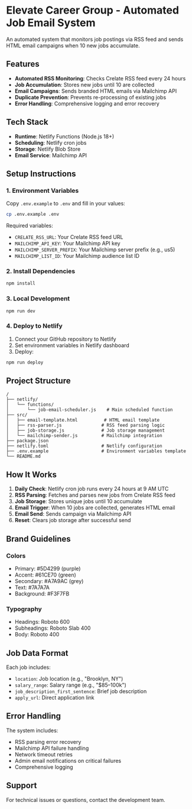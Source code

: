 # Elevate Career Group - Automated Job Email System

An automated system that monitors job postings via RSS feed and sends HTML email campaigns when 10 new jobs accumulate.

## Features

- **Automated RSS Monitoring**: Checks Crelate RSS feed every 24 hours
- **Job Accumulation**: Stores new jobs until 10 are collected
- **Email Campaigns**: Sends branded HTML emails via Mailchimp API
- **Duplicate Prevention**: Prevents re-processing of existing jobs
- **Error Handling**: Comprehensive logging and error recovery

## Tech Stack

- **Runtime**: Netlify Functions (Node.js 18+)
- **Scheduling**: Netlify cron jobs
- **Storage**: Netlify Blob Store
- **Email Service**: Mailchimp API

## Setup Instructions

### 1. Environment Variables

Copy `.env.example` to `.env` and fill in your values:

```bash
cp .env.example .env
```

Required variables:
- `CRELATE_RSS_URL`: Your Crelate RSS feed URL
- `MAILCHIMP_API_KEY`: Your Mailchimp API key
- `MAILCHIMP_SERVER_PREFIX`: Your Mailchimp server prefix (e.g., us5)
- `MAILCHIMP_LIST_ID`: Your Mailchimp audience list ID

### 2. Install Dependencies

```bash
npm install
```

### 3. Local Development

```bash
npm run dev
```

### 4. Deploy to Netlify

1. Connect your GitHub repository to Netlify
2. Set environment variables in Netlify dashboard
3. Deploy:

```bash
npm run deploy
```

## Project Structure

```
/
├── netlify/
│   └── functions/
│       └── job-email-scheduler.js    # Main scheduled function
├── src/
│   ├── email-template.html          # HTML email template
│   ├── rss-parser.js               # RSS feed parsing logic
│   ├── job-storage.js              # Job storage management
│   └── mailchimp-sender.js         # Mailchimp integration
├── package.json
├── netlify.toml                    # Netlify configuration
├── .env.example                    # Environment variables template
└── README.md
```

## How It Works

1. **Daily Check**: Netlify cron job runs every 24 hours at 9 AM UTC
2. **RSS Parsing**: Fetches and parses new jobs from Crelate RSS feed
3. **Job Storage**: Stores unique jobs until 10 accumulate
4. **Email Trigger**: When 10 jobs are collected, generates HTML email
5. **Email Send**: Sends campaign via Mailchimp API
6. **Reset**: Clears job storage after successful send

## Brand Guidelines

### Colors
- Primary: #5D4299 (purple)
- Accent: #61CE70 (green)
- Secondary: #A7A9AC (grey)
- Text: #7A7A7A
- Background: #F3F7FB

### Typography
- Headings: Roboto 600
- Subheadings: Roboto Slab 400
- Body: Roboto 400

## Job Data Format

Each job includes:
- `location`: Job location (e.g., "Brooklyn, NY")
- `salary_range`: Salary range (e.g., "$85–100k")
- `job_description_first_sentence`: Brief job description
- `apply_url`: Direct application link

## Error Handling

The system includes:
- RSS parsing error recovery
- Mailchimp API failure handling
- Network timeout retries
- Admin email notifications on critical failures
- Comprehensive logging

## Support

For technical issues or questions, contact the development team.
